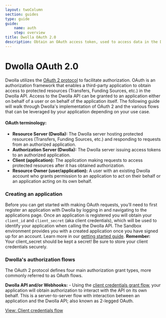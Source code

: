 ```yaml
---
layout: twoColumn
section: guides
type: guide
guide: 
    name: auth
    step: overview
title: Dwolla OAuth 2.0
description: Obtain an OAuth access token, used to access data in the Dwolla API on behalf of a user or application.
---
```


# Dwolla OAuth 2.0

Dwolla utilizes the [OAuth 2 protocol](https://oauth.net/2/) to facilitate authorization. OAuth is an authorization framework that enables a third-party application to obtain access to protected resources (Transfers, Funding Sources, etc.) in the Dwolla API. Access to the Dwolla API can be granted to an application either on behalf of a user or on behalf of the application itself. The following guide will walk through Dwolla's implementation of OAuth 2 and the various flows that can be leveraged by your application depending on your use case.

#### OAuth terminology:

* **Resource Server (Dwolla):** The Dwolla server hosting protected resources (Transfers, Funding Sources, etc.) and responding to requests from an authorized application.
* **Authorization Server (Dwolla):** The Dwolla server issuing access tokens to an authorized application.
* **Client (application):** The application making requests to access protected resources after it has obtained authorization.
* **Resource Owner (user/application):** A user with an existing Dwolla account who grants permission to an application to act on their behalf or an application acting on its own behalf.

### Creating an application
Before you can get started with making OAuth requests, you’ll need to first register an application with Dwolla by logging in and navigating to the applications page. Once an application is registered you will obtain your `client_id` and `client_secret` (aka client credentials), which will be used to identify your application when calling the Dwolla API. The Sandbox environment provides you with a created application once you have signed up for an account. Learn more in our [getting started guide](https://developers.dwolla.com/guides/sandbox-setup/). **Remember:** Your client_secret should be kept a secret! Be sure to store your client credentials securely. 

### Dwolla's authorization flows
The OAuth 2 protocol defines four main authorization grant types, more commonly referred to as OAuth flows.

**Dwolla API and/or Webhooks:** - Using the [client credentials grant flow](/guides/auth/client-credentials-flow.html), your application will obtain authorization to interact with the API on its own behalf. This is a server-to-server flow with interaction between an application and the Dwolla API; also known as 2-legged OAuth.

<nav class="pager-nav">
    <a href="" style="display:none;"></a>
    <a href="client-credentials-flow.html">View: Client credentials flow</a>
</nav>